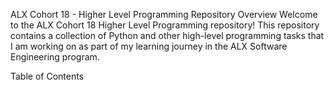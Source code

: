 ALX Cohort 18 - Higher Level Programming Repository
Overview
Welcome to the ALX Cohort 18 Higher Level Programming repository! This repository contains a collection of Python and other high-level programming tasks that I am working on as part of my learning journey in the ALX Software Engineering program.

Table of Contents
